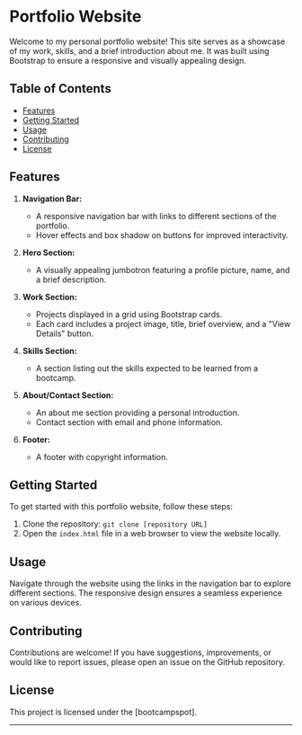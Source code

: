 # Portfolio Website

Welcome to my personal portfolio website! This site serves as a showcase of my work, skills, and a brief introduction about me. It was built using Bootstrap to ensure a responsive and visually appealing design.

## Table of Contents

- [Features](#features)
- [Getting Started](#getting-started)
- [Usage](#usage)
- [Contributing](#contributing)
- [License](#license)

## Features

1. **Navigation Bar:**
   - A responsive navigation bar with links to different sections of the portfolio.
   - Hover effects and box shadow on buttons for improved interactivity.

2. **Hero Section:**
   - A visually appealing jumbotron featuring a profile picture, name, and a brief description.

3. **Work Section:**
   - Projects displayed in a grid using Bootstrap cards.
   - Each card includes a project image, title, brief overview, and a "View Details" button.

4. **Skills Section:**
   - A section listing out the skills expected to be learned from a bootcamp.

5. **About/Contact Section:**
   - An about me section providing a personal introduction.
   - Contact section with email and phone information.

6. **Footer:**
   - A footer with copyright information.

## Getting Started

To get started with this portfolio website, follow these steps:

1. Clone the repository: `git clone [repository URL]`
2. Open the `index.html` file in a web browser to view the website locally.

## Usage

Navigate through the website using the links in the navigation bar to explore different sections. The responsive design ensures a seamless experience on various devices.


## Contributing

Contributions are welcome! If you have suggestions, improvements, or would like to report issues, please open an issue on the GitHub repository.

## License

This project is licensed under the [bootcampspot]. 

---


